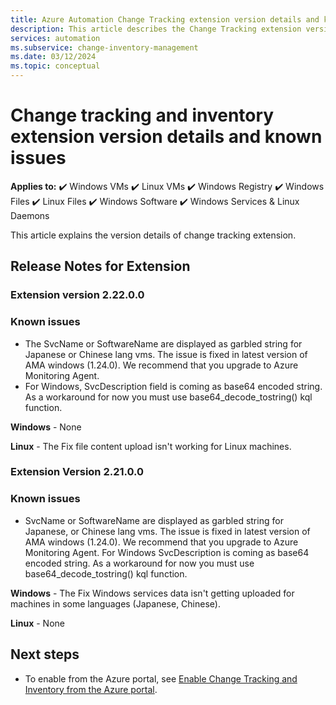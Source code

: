 ```yaml
---
title: Azure Automation Change Tracking extension version details and known issues.
description: This article describes the Change Tracking extension version details and known issues.
services: automation
ms.subservice: change-inventory-management
ms.date: 03/12/2024
ms.topic: conceptual
---
```


# Change tracking and inventory extension version details and known issues

**Applies to:** :heavy_check_mark: Windows VMs :heavy_check_mark: Linux VMs :heavy_check_mark: Windows Registry :heavy_check_mark: Windows Files :heavy_check_mark: Linux Files :heavy_check_mark: Windows Software :heavy_check_mark: Windows Services & Linux Daemons

This article explains the version details of change tracking extension.


## Release Notes for Extension

### Extension version 2.22.0.0

### Known issues

- The SvcName or SoftwareName are displayed as garbled string for Japanese or Chinese lang vms. The issue is fixed in latest version of AMA windows (1.24.0). We recommend that you upgrade to Azure Monitoring Agent.
- For Windows, SvcDescription field is coming as base64 encoded string. As a workaround for now you must use base64_decode_tostring() kql function.

**Windows** - None

**Linux** - The Fix file content upload isn't working for Linux machines.

### Extension Version 2.21.0.0

### Known issues

- SvcName or SoftwareName are displayed as garbled string for Japanese, or Chinese lang vms. The issue is fixed in latest version of AMA windows (1.24.0). We recommend that you upgrade to Azure Monitoring Agent.
For Windows SvcDescription is coming as base64 encoded string. As a workaround for now you must use base64_decode_tostring() kql function.

**Windows** - The Fix Windows services data isn't getting uploaded for machines in some languages (Japanese, Chinese).

**Linux** - None


## Next steps

- To enable from the Azure portal, see [Enable Change Tracking and Inventory from the Azure portal](../change-tracking/enable-vms-monitoring-agent.md).
